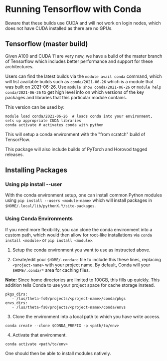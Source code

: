 # Running Tensorflow with Conda
Beware that these builds use CUDA and will not work on login nodes, which does not have CUDA installed as there are no GPUs.

## Tensorflow (master build)
Given A100 and CUDA 11 are very new, we have a build of the master branch of Tensorflow which includes better performance and support for these architectures.

Users can find the latest builds via the ```module avail conda``` command, which will list available builds such as ```conda/2021-06-26``` which is a module that was built on 2021-06-26. Use ```module show conda/2021-06-26``` or ```module help conda/2021-06-26``` to get high level info on which versions of the key packages and libraries that this particular module contains. 

This version can be used by:
```
module load conda/2021-06-26  # loads conda into your environment, sets up appropriate CUDA libraries
conda activate # activates conda with python
```
This will setup a conda environment with the "from scratch" build of TensorFlow.

This package will also include builds of PyTorch and Horovod tagged releases.

## Installing Packages
### Using pip install --user
With the conda environment setup, one can install common Python modules using ```pip install --users <module-name>``` which will install packages in ```$HOME/.local/lib/pythonX.Y/site-packages```.

### Using Conda Environments
If you need more flexibility, you can clone the conda environment into a custom path, which would then allow for root-like installations via ```conda install <module>``` or ```pip install <module>```.

1. Setup the conda environment you want to use as instructed above.

2. Create/edit your ```$HOME/.condarc``` file to include this these lines, replacing ```<project-name>``` with your project name. By default, Conda will your ```$HOME/.conda/*``` area for caching files. 
 
**Note:** Since home directories are limited to 100GB, this fills up quickly. This addition tells Conda to use your project space for cache storage instead.

```
pkgs_dirs: 
   - /lus/theta-fs0/projects/<project-name>/conda/pkgs 
envs_dirs: 
   - /lus/theta-fs0/projects/<project-name>/conda/envs
```
3. Clone the environment into a local path to which you have write access.
```
conda create --clone $CONDA_PREFIX -p <path/to/env>
```
4. Activate that environment.
```
conda activate <path/to/env>
```

One should then be able to install modules natively.

